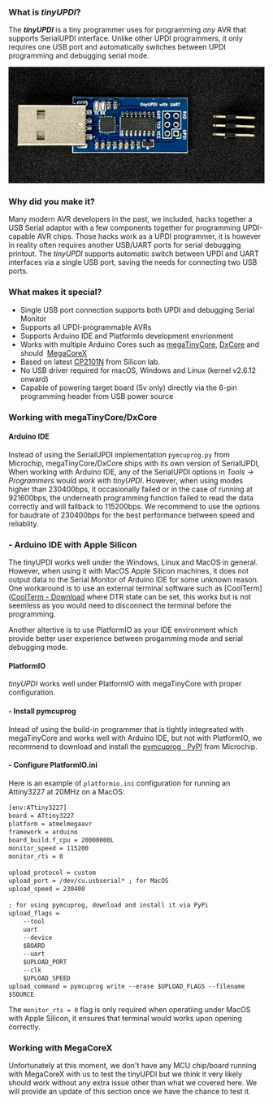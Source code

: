 ### What is *tinyUPDI*?

The ***tinyUPDI*** is a tiny programmer uses for programming *any* AVR that supports SerialUPDI interface. Unlike other UPDI programmers, it only requires one USB port and automatically switches between UPDI programming and debugging serial mode.

![tinyUPDI](https://github.com/techstudio-design/tinyUPDI/blob/main//tinyUPDI.png)

### Why did you make it?

Many modern AVR developers in the past, we included, hacks together a USB Serial adaptor with a few components 
together 
for programming UPDI-capable AVR chips. Those hacks work as a UPDI programmer, it is however in reality often 
requires another USB/UART 
ports for serial debugging printout.  The *tinyUPDI* 
supports automatic switch 
between UPDI and UART interfaces via a single USB port, saving the needs for connecting two USB ports.

### What makes it special?

- Single USB port connection supports both UPDI and debugging Serial Monitor
- Supports all UPDI-programmable AVRs
- Supports Arduino IDE and PlatformIo development envrionment
- Works with multiple Arduino Cores such as [megaTinyCore](https://github.com/SpenceKonde/megaTinyCore), [DxCore](https://github.com/SpenceKonde/DxCore) and should  [MegaCoreX](https://github.com/MCUdude/MegaCoreX)
- Based on latest [CP2101N](https://www.silabs.com/documents/public/data-sheets/CP2101.pdf) from Silicon lab.
- No USB driver required for macOS, Windows and Linux (kernel v2.6.12 onward)
- Capable of powering target board (5v only) directly via the 6-pin programming header from USB power source

### Working with megaTinyCore/DxCore

#### Arduino IDE

Instead of using the SerialUPDI implementation `pymcuprog.py` from Microchip, megaTinyCore/DxCore ships with its own version of SerialUPDI, When working with Arduino IDE, any of the SerialUPDI options in *Tools -> Programmers* would *work* with *tinyUPDI*. However, when using modes higher than 230400bps, it occasionally failed or in the case of running at  921600bps, the underneath programming function failed to read the data correctly and will fallback to 115200bps. We recommend to use the options for baudrate of 230400bps for the best performance between speed and reliablity.

### - Arduino IDE with Apple Silicon

The tinyUPDI works well under the Windows, Linux and MacOS in general. However, when using it with MacOS Apple Silicon machines, it does not output data to the Serial Monitor of Arduino IDE for some unknown reason. One workaround is to use an external terminal software such as [CoolTerm]([CoolTerm - Download](https://coolterm.en.lo4d.com/windows) where DTR state can be set, this works but is not seemless as you would need to disconnect the terminal before the programming.

Another altertive is to use PlatformIO as your IDE environment which provide better user experience between progamming mode and serial debugging mode. 

#### PlatformIO

*tinyUPDI* works well under PlatformIO with megaTinyCore with proper configuration. 

#### - Install pymcuprog

Intead of using the build-in programmer that is tightly integreated with megaTinyCore and works well with Arduino IDE, but not with PlatformIO, we recommend to download and install the [pymcuprog · PyPI](https://pypi.org/project/pymcuprog/) from Microchip.

#### - Configure PlatformIO.ini

Here is an example of `platformio.ini` configuration for running an Attiny3227 at 20MHz on a MacOS:

```
[env:ATtiny3227]
board = ATtiny3227
platform = atmelmegaavr
framework = arduino
board_build.f_cpu = 20000000L
monitor_speed = 115200
monitor_rts = 0

upload_protocol = custom
upload_port = /dev/cu.usbserial* ; for MacOS
upload_speed = 230400

; for using pymcuprog, download and install it via PyPi
upload_flags =
    --tool
    uart
    --device
    $BOARD
    --uart
    $UPLOAD_PORT
    --clk
    $UPLOAD_SPEED
upload_command = pymcuprog write --erase $UPLOAD_FLAGS --filename $SOURCE
```

The `monitor_rts = 0` flag is only required when operatiing under MacOS with Apple Silicon, it ensures that terminal would works upon opening correctly.

### Working with MegaCoreX

Unfortunately at this moment, we don't have any MCU chip/board running with MegaCoreX with us to test the tinyUPDI 
but we think it very likely should work without any extra issue other than what we covered here. We will provide 
an update of this section once we have the chance to test it.
